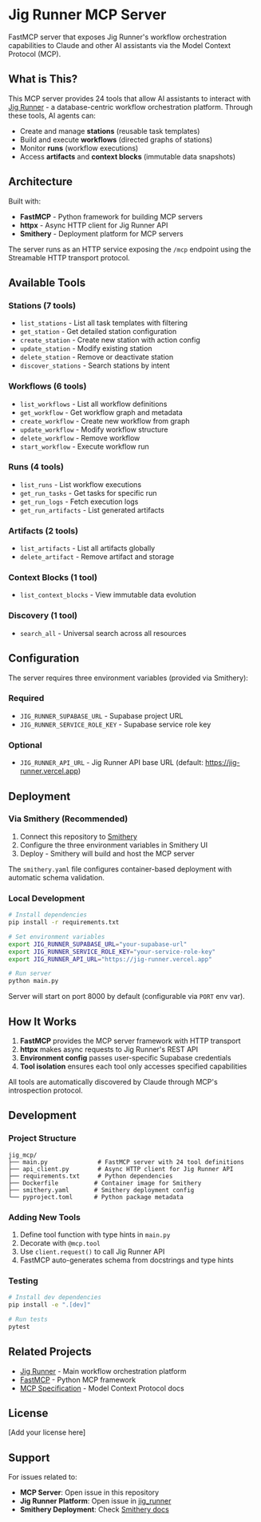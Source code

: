 # Jig Runner MCP Server

FastMCP server that exposes Jig Runner's workflow orchestration capabilities to Claude and other AI assistants via the Model Context Protocol (MCP).

## What is This?

This MCP server provides 24 tools that allow AI assistants to interact with [Jig Runner](https://github.com/timberbitscom/jig_runner) - a database-centric workflow orchestration platform. Through these tools, AI agents can:

- Create and manage **stations** (reusable task templates)
- Build and execute **workflows** (directed graphs of stations)
- Monitor **runs** (workflow executions)
- Access **artifacts** and **context blocks** (immutable data snapshots)

## Architecture

Built with:
- **FastMCP** - Python framework for building MCP servers
- **httpx** - Async HTTP client for Jig Runner API
- **Smithery** - Deployment platform for MCP servers

The server runs as an HTTP service exposing the `/mcp` endpoint using the Streamable HTTP transport protocol.

## Available Tools

### Stations (7 tools)
- `list_stations` - List all task templates with filtering
- `get_station` - Get detailed station configuration
- `create_station` - Create new station with action config
- `update_station` - Modify existing station
- `delete_station` - Remove or deactivate station
- `discover_stations` - Search stations by intent

### Workflows (6 tools)
- `list_workflows` - List all workflow definitions
- `get_workflow` - Get workflow graph and metadata
- `create_workflow` - Create new workflow from graph
- `update_workflow` - Modify workflow structure
- `delete_workflow` - Remove workflow
- `start_workflow` - Execute workflow run

### Runs (4 tools)
- `list_runs` - List workflow executions
- `get_run_tasks` - Get tasks for specific run
- `get_run_logs` - Fetch execution logs
- `get_run_artifacts` - List generated artifacts

### Artifacts (2 tools)
- `list_artifacts` - List all artifacts globally
- `delete_artifact` - Remove artifact and storage

### Context Blocks (1 tool)
- `list_context_blocks` - View immutable data evolution

### Discovery (1 tool)
- `search_all` - Universal search across all resources

## Configuration

The server requires three environment variables (provided via Smithery):

### Required
- `JIG_RUNNER_SUPABASE_URL` - Supabase project URL
- `JIG_RUNNER_SERVICE_ROLE_KEY` - Supabase service role key

### Optional
- `JIG_RUNNER_API_URL` - Jig Runner API base URL (default: https://jig-runner.vercel.app)

## Deployment

### Via Smithery (Recommended)

1. Connect this repository to [Smithery](https://smithery.ai)
2. Configure the three environment variables in Smithery UI
3. Deploy - Smithery will build and host the MCP server

The `smithery.yaml` file configures container-based deployment with automatic schema validation.

### Local Development

```bash
# Install dependencies
pip install -r requirements.txt

# Set environment variables
export JIG_RUNNER_SUPABASE_URL="your-supabase-url"
export JIG_RUNNER_SERVICE_ROLE_KEY="your-service-role-key"
export JIG_RUNNER_API_URL="https://jig-runner.vercel.app"

# Run server
python main.py
```

Server will start on port 8000 by default (configurable via `PORT` env var).

## How It Works

1. **FastMCP** provides the MCP server framework with HTTP transport
2. **httpx** makes async requests to Jig Runner's REST API
3. **Environment config** passes user-specific Supabase credentials
4. **Tool isolation** ensures each tool only accesses specified capabilities

All tools are automatically discovered by Claude through MCP's introspection protocol.

## Development

### Project Structure

```
jig_mcp/
├── main.py              # FastMCP server with 24 tool definitions
├── api_client.py        # Async HTTP client for Jig Runner API
├── requirements.txt     # Python dependencies
├── Dockerfile          # Container image for Smithery
├── smithery.yaml       # Smithery deployment config
└── pyproject.toml      # Python package metadata
```

### Adding New Tools

1. Define tool function with type hints in `main.py`
2. Decorate with `@mcp.tool`
3. Use `client.request()` to call Jig Runner API
4. FastMCP auto-generates schema from docstrings and type hints

### Testing

```bash
# Install dev dependencies
pip install -e ".[dev]"

# Run tests
pytest
```

## Related Projects

- [Jig Runner](https://github.com/timberbitscom/jig_runner) - Main workflow orchestration platform
- [FastMCP](https://github.com/jlowin/fastmcp) - Python MCP framework
- [MCP Specification](https://modelcontextprotocol.io) - Model Context Protocol docs

## License

[Add your license here]

## Support

For issues related to:
- **MCP Server**: Open issue in this repository
- **Jig Runner Platform**: Open issue in [jig_runner](https://github.com/timberbitscom/jig_runner)
- **Smithery Deployment**: Check [Smithery docs](https://smithery.ai/docs)
